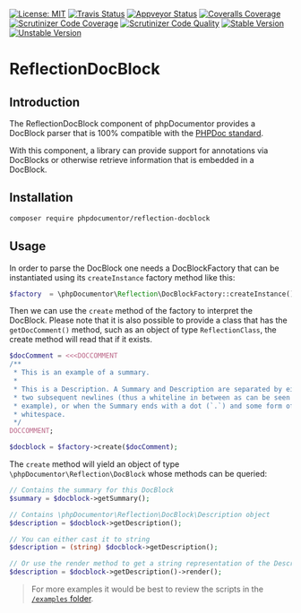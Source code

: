 [![License: MIT](https://img.shields.io/badge/License-MIT-yellow.svg)](https://opensource.org/licenses/MIT)
[![Travis Status](https://img.shields.io/travis/phpDocumentor/ReflectionDocBlock.svg?label=Linux)](https://travis-ci.org/phpDocumentor/ReflectionDocBlock)
[![Appveyor Status](https://img.shields.io/appveyor/ci/phpDocumentor/ReflectionDocBlock.svg?label=Windows)](https://ci.appveyor.com/project/phpDocumentor/ReflectionDocBlock/branch/master)
[![Coveralls Coverage](https://img.shields.io/coveralls/github/phpDocumentor/ReflectionDocBlock.svg)](https://coveralls.io/github/phpDocumentor/ReflectionDocBlock?branch=master)
[![Scrutinizer Code Coverage](https://img.shields.io/scrutinizer/coverage/g/phpDocumentor/ReflectionDocBlock.svg)](https://scrutinizer-ci.com/g/phpDocumentor/ReflectionDocBlock/?branch=master)
[![Scrutinizer Code Quality](https://img.shields.io/scrutinizer/g/phpDocumentor/ReflectionDocBlock.svg)](https://scrutinizer-ci.com/g/phpDocumentor/ReflectionDocBlock/?branch=master)
[![Stable Version](https://img.shields.io/packagist/v/phpDocumentor/ReflectionDocBlock.svg)](https://packagist.org/packages/phpDocumentor/ReflectionDocBlock)
[![Unstable Version](https://img.shields.io/packagist/vpre/phpDocumentor/ReflectionDocBlock.svg)](https://packagist.org/packages/phpDocumentor/ReflectionDocBlock)


ReflectionDocBlock 
==================

Introduction
------------

The ReflectionDocBlock component of phpDocumentor provides a DocBlock parser
that is 100% compatible with the [PHPDoc standard](http://phpdoc.org/docs/latest).

With this component, a library can provide support for annotations via DocBlocks
or otherwise retrieve information that is embedded in a DocBlock.

Installation
------------

```bash
composer require phpdocumentor/reflection-docblock
```

Usage
-----

In order to parse the DocBlock one needs a DocBlockFactory that can be
instantiated using its `createInstance` factory method like this:

```php
$factory  = \phpDocumentor\Reflection\DocBlockFactory::createInstance();
```

Then we can use the `create` method of the factory to interpret the DocBlock.
Please note that it is also possible to provide a class that has the
`getDocComment()` method, such as an object of type `ReflectionClass`, the
create method will read that if it exists.

```php
$docComment = <<<DOCCOMMENT
/**
 * This is an example of a summary.
 *
 * This is a Description. A Summary and Description are separated by either
 * two subsequent newlines (thus a whiteline in between as can be seen in this
 * example), or when the Summary ends with a dot (`.`) and some form of
 * whitespace.
 */
DOCCOMMENT;

$docblock = $factory->create($docComment);
```

The `create` method will yield an object of type `\phpDocumentor\Reflection\DocBlock`
whose methods can be queried:

```php
// Contains the summary for this DocBlock
$summary = $docblock->getSummary();

// Contains \phpDocumentor\Reflection\DocBlock\Description object
$description = $docblock->getDescription();

// You can either cast it to string
$description = (string) $docblock->getDescription();

// Or use the render method to get a string representation of the Description.
$description = $docblock->getDescription()->render();
```

> For more examples it would be best to review the scripts in the [`/examples` folder](/examples).

